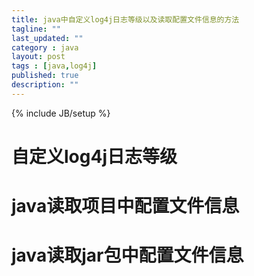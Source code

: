 ```yaml
---
title: java中自定义log4j日志等级以及读取配置文件信息的方法
tagline: ""
last_updated: ""
category : java
layout: post
tags : [java,log4j]
published: true
description: ""
---
```

{% include JB/setup %}

# 自定义log4j日志等级  

# java读取项目中配置文件信息  

# java读取jar包中配置文件信息  
